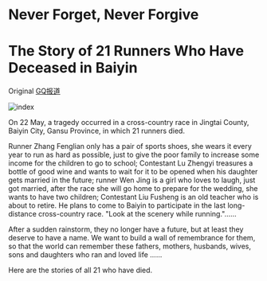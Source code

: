 # **Never Forget, Never Forgive**

# The Story of 21 Runners Who Have Deceased in Baiyin 

Original [GQ报道](https://mp.weixin.qq.com/s/34HL50MamcRVO-yMaPWonw) 

![index](https://user-images.githubusercontent.com/15976103/120251247-8ae30380-c2b3-11eb-833b-bccd00564dbc.png)

On 22 May, a tragedy occurred in a cross-country race in Jingtai County, Baiyin City, Gansu Province, in which 21 runners died.

Runner Zhang Fenglian only has a pair of sports shoes, she wears it every year to run as hard as possible, just to give the poor family to increase some income for the children to go to school; Contestant Lu Zhengyi treasures a bottle of good wine and wants to wait for it to be opened when his daughter gets married in the future; runner Wen Jing is a girl who loves to laugh, just got married, after the race she will go home to prepare for the wedding, she wants to have two children; Contestant Liu Fusheng is an old teacher who is about to retire. He plans to come to Baiyin to participate in the last long-distance cross-country race. "Look at the scenery while running."......

After a sudden rainstorm, they no longer have a future, but at least they deserve to have a name. We want to build a wall of remembrance for them, so that the world can remember these fathers, mothers, husbands, wives, sons and daughters who ran and loved life ......

Here are the stories of all 21 who have died.